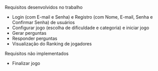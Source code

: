 Requisitos desenvolvidos no trabalho

- Login (com E-mail e Senha) e Registro (com Nome, E-mail, Senha e Confirmar Senha) de usuários
- Configurar jogo (escolha de dificuldade e categoria) e iniciar jogo
- Gerar perguntas
- Responder perguntas
- Visualização do Ranking de jogadores

Requisitos não implementados 

- Finalizar jogo
